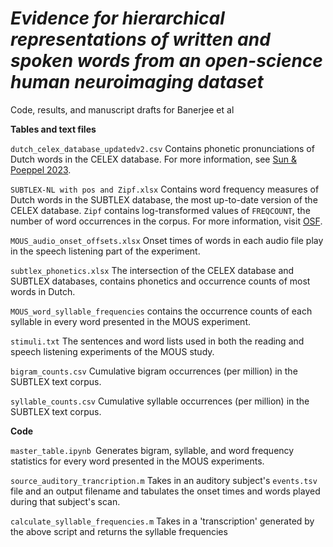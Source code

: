 # *Evidence for hierarchical representations of written and spoken words from an open-science human neuroimaging dataset*

Code, results, and manuscript drafts for Banerjee et al

**Tables and text files**

`dutch_celex_database_updatedv2.csv` Contains phonetic pronunciations of Dutch words in the CELEX database. For more information, see [Sun &amp; Poeppel 2023](https://www.pnas.org/doi/10.1073/pnas.2215710120?utm_source=TOC&utm_medium=ealert&TOC_v120_i36=&ref=d8253441).

`SUBTLEX-NL with pos and Zipf.xlsx` Contains word frequency measures of Dutch words in the SUBTLEX database, the most up-to-date version of the CELEX database. `Zipf` contains log-transformed values of `FREQCOUNT`, the number of word occurrences in the corpus. For more information, visit [OSF](https://osf.io/3d8cx/).

`MOUS_audio_onset_offsets.xlsx` Onset times of words in each audio file play in the speech listening part of the experiment.

`subtlex_phonetics.xlsx` The intersection of the CELEX database and SUBTLEX databases, contains phonetics and occurrence counts of most words in Dutch.

`MOUS_word_syllable_frequencies` contains the occurrence counts of each syllable in every word presented in the MOUS experiment.

`stimuli.txt` The sentences and word lists used in both the reading and speech listening experiments of the MOUS study.

`bigram_counts.csv` Cumulative bigram occurrences (per million) in the SUBTLEX text corpus.

`syllable_counts.csv` Cumulative syllable occurrences (per million) in the SUBTLEX text corpus.

**Code**

`master_table.ipynb `Generates bigram, syllable, and word frequency statistics for every word presented in the MOUS experiments.

`source_auditory_trancription.m` Takes in an auditory subject's `events.tsv` file and an output filename and tabulates the onset times and words played during that subject's scan.

`calculate_syllable_frequencies.m` Takes in a 'transcription' generated by the above script and returns the syllable frequencies
